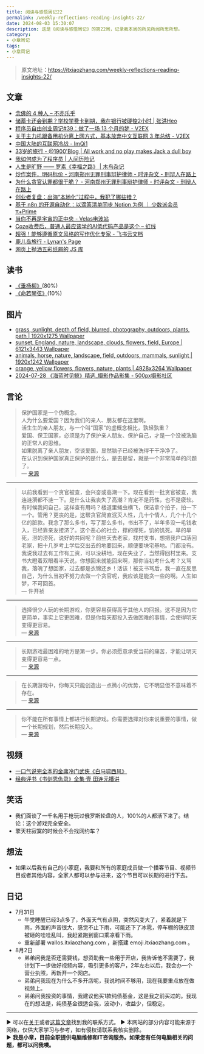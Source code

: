 ```yaml
---
title: 阅读与感悟周记22
permalink: /weekly-reflections-reading-insights-22/
date: 2024-08-03 15:30:07
description: 这是《阅读与感悟周记》的第22周，记录我本周的所见所闻所思所想。
category:
- 小章周记
tags:
- 小章周记
---
```


> 原文地址：<https://itxiaozhang.com/weekly-reflections-reading-insights-22/>  

## 文章

- [念佛的 4 种人 – 不亦乐乎](https://lms.pub/talk/4-types-of-buddha-people.html)
- [储蓄卡还会到期？学校学费卡到期，我在银行被硬控2小时 | 张洪Heo](https://blog.zhheo.com/p/7003.html)
- [程序员自由创业周记#39：做了一场 13 个月的梦 - V2EX](https://www.v2ex.com/t/1061942)
- [关于主力机跟备用机分离上网方式，基本放弃中文互联网 3 年总结 - V2EX](https://www.v2ex.com/t/1061957)
- [中国大陆的互联网冷战 - ImQi1](https://imqi1.com/discuss/383)
- [33岁的旅行 - @1900'Blog | All work and no play makes Jack a dull boy](https://1900.live/33sui-de-lu-xing/)
- [我如何成为了程序员 | 人间历险记](https://www.meettea.com/how-do-i-become-a-programmer.html)
- [人生是旷野 —— 罗素《幸福之路》 | 木鸟杂记](https://www.qtmuniao.com/2024/07/28/listening-conquest-of-happiness/)
- [炒作案件，明码标价 - 河南郑州无罪刑事辩护律师 - 时评杂文 - 刑辩人在路上](https://xingbianren.cn/post/241.html)
- [为什么贪官认罪都很干脆？ - 河南郑州无罪刑事辩护律师 - 时评杂文 - 刑辩人在路上](https://xingbianren.cn/post/242.html)
- [创业者复盘：出海“本地化”过程中，我犯了哪些错？](https://mp.weixin.qq.com/s/u3Ewb6QIimWpc24gb9SmXg)
- [基于 n8n 的开源自动化：以滴答清单同步 Notion 为例 ｜ 少数派会员 π+Prime](https://sspai.com/prime/story/automation-n8n)
- [当你不再是宇宙的正中央 - Velas电波站](https://www.velasx.com/am/6237)
- [Coze收费后，普通人最应该学的AI低代码产品是这个 – 虹线](https://1q43.blog/post/6060)
- [超强！能够遵循原文风格的写作优化专家 - 飞书云文档](https://zkv549gmz8.feishu.cn/wiki/N8uWwLl3oicxUekiiulcVwcwnVh)
- [鹿儿岛旅行 - Lynan's Page](https://lynan.cn/journey-to-kagoshima/)
- [网页上抛洒五彩纸屑的 JS 库](https://www.kirilv.com/canvas-confetti/)

## 读书

- [《垂杨柳》](https://book.douban.com/subject/2979014/)(80%)
- [《命若琴弦》](https://neodb.social/book/3N8AATSPt8soQIs57o7XE5)(10%)

## 图片

- [grass, sunlight, depth of field, blurred, photography, outdoors, plants, path | 1920x1275 Wallpaper](https://wallhaven.cc/w/4oew6m)
- [sunset, England, nature, landscape, clouds, flowers, field, Europe | 6121x3443 Wallpaper](https://wallhaven.cc/w/kxedwq)
- [animals, horse, nature, landscape, field, outdoors, mammals, sunlight | 1920x1242 Wallpaper](https://wallhaven.cc/w/yj87dd)
- [orange, yellow flowers, flowers, nature, plants | 4928x3264 Wallpaper](https://wallhaven.cc/w/4ywzqd)
- [2024-07-28 《海蓝时见鲸》精选_摄影作品影集 - 500px摄影社区](https://500px.com.cn/community/set/59fa4b9b101c400fbb4214a000a63310/details)

## 言论

> 保护国家是一个伪概念。  
> 人为什么要爱国？因为我们的亲人、朋友都在这里啊。  
> 活生生的亲人朋友，与一个叫“国家”的虚概念相比，孰轻孰重？  
> 爱国、保卫国家，必须是为了保护亲人朋友、保护自己，才是一个没被洗脑的正常人的思维。  
> 如果脱离了亲人朋友，空谈爱国，显然脑子已经被洗得干干净净了。  
> 在认识到保护国家真正保护的是什么，是去是留，就是一个非常简单的问题了。  
> — [来源](https://www.v2ex.com/t/1061118#)

---

> 以前我看到一个贪官被查，会兴奋或高潮一下。现在看到一批贪官被查，我连涟漪都不涟一下。是什么让我丧失了高潮？肯定不是药性，也不是疲软。有时候我问自己，这样查有用吗？楼道里蝇虫横飞，保洁拿个拍子，拍一下一个。管用？更丧的是，这帮贪官简直泯灭人性，几十个情人，几个十几个亿的脏款。我念了那么多书，写了那么多书，书出不了，半年多没一毛钱收入，已经靠亲友接济了。这个恶心的社会，撑的撑死，饥的饥死。旱的旱死，涝的涝死，说好的共同呢？前些天去老家，找村支书，想把我户口落回老家，把十几岁考上学后交出去的地要回来，顺便要块宅基地。门都没有。我说我过去有工作有工资，可以没耕地，现在失业了，当然得回村里来。支书大瞪着双眼看半天说，你想回来就能回来啊，那你当初考什么考？又骂我，落魄了想回家，过去都是衣锦还乡！活该！被支书骂后，我一直在反思自己，为什么当初不努力去做一个贪官呢，我应该是能贪一些的啊。人生如梦，不可回首。  
> — 许开祯

---

> 选择很少人玩的长期游戏，你更容易获得高于其他人的回报。这不是因为它更简单，事实上它更困难，但是你每天都投入去做困难的事情，会使得明天变得更容易。  
> — [来源](https://fs.blog/long-game/)

---

> 长期游戏最困难的地方是第一步。你必须愿意承受当前的痛苦，才能让明天变得更容易一点。  
> — [来源](https://fs.blog/long-game/)

---

> 在长期游戏中，你每天只能创造出一点微小的优势，它不明显但不意味着不存在。  
> — [来源](https://fs.blog/long-game/)

---

> 你不能在所有事情上都进行长期游戏。你需要选择对你来说重要的事情，做一个长期规划，然后长期投入。  
> — [来源](https://fs.blog/long-game/)

## 视频

- [一口气说完全本的金庸冷门武侠《白马啸西风》](https://www.bilibili.com/video/BV15s42137gz)
- [经典评书《书剑恩仇录》全集·壹 田连元播讲](https://www.bilibili.com/video/BV1JS411K7iF)

## 笑话

- 我们面谈了一千名用手枪玩过俄罗斯轮盘的人，100%的人都活下来了。结论：这个游戏完全安全。
- 擎天柱寂寞的时候会不会找网约车？

## 想法

- 如果以后我有自己的小家庭，我要和所有的家庭成员做一个播客节目、视频节目或者其他内容，全家人都可以参与进来，这个节目可以长期的进行下去。

## 日记

- 7月31日
  - 午觉睡醒已经3点多了，外面天气有点阴，突然风变大了，紧着就是下雨，外面的声音很大，感觉不止下雨，可能还下了冰雹，停车棚的铁皮顶被砸的哇哇乱叫，我赶紧跑到窗口乘凉看下雨。
  - 重新部署 wallos.itxiaozhang.com ，新搭建 emoji.itxiaozhang.com 。
- 8月2日
  - 弟弟问我是否还需要钱，想资助我一些用于开店，我告诉他不需要了，我计划下一步做好视频内容，吸引更多的客户，2年左右以后，我会办一个营业执照，再新开一个网店。
  - 弟弟问我现在为什么不多开店呢，我说时间不够用，现在我要重点放在做视频上。
  - 弟弟问我投资的事情，我建议他买1款纯债基金，这是我之前买过的。我现在的想法是，纯债基金很适合我，波动小，收益少，但稳定。

---
▶ 可以在[关于](https://itxiaozhang.com/about/)或者[这篇文章](https://itxiaozhang.com/about-computer-repair-services-with-me/)找到我的联系方式。
▶ 本网站的部分内容可能来源于网络，仅供大家学习与参考，如有侵权请联系我核实删除。  
▶ **我是小章，目前全职提供电脑维修和IT咨询服务。如果您有任何电脑相关的问题，都可以问我噢。**  
